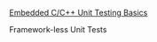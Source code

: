 [Embedded C/C++ Unit Testing Basics](https://interrupt.memfault.com/blog/unit-testing-basics)

Framework-less Unit Tests

